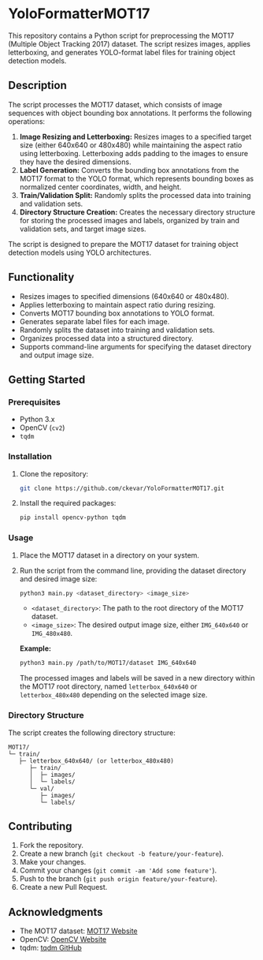 # YoloFormatterMOT17

This repository contains a Python script for preprocessing the MOT17 (Multiple Object Tracking 2017) dataset. The script resizes images, applies letterboxing, and generates YOLO-format label files for training object detection models.

## Description

The script processes the MOT17 dataset, which consists of image sequences with object bounding box annotations. It performs the following operations:

1.  **Image Resizing and Letterboxing:** Resizes images to a specified target size (either 640x640 or 480x480) while maintaining the aspect ratio using letterboxing. Letterboxing adds padding to the images to ensure they have the desired dimensions.
2.  **Label Generation:** Converts the bounding box annotations from the MOT17 format to the YOLO format, which represents bounding boxes as normalized center coordinates, width, and height.
3.  **Train/Validation Split:** Randomly splits the processed data into training and validation sets.
4.  **Directory Structure Creation:** Creates the necessary directory structure for storing the processed images and labels, organized by train and validation sets, and target image sizes.

The script is designed to prepare the MOT17 dataset for training object detection models using YOLO architectures.

## Functionality

* Resizes images to specified dimensions (640x640 or 480x480).
* Applies letterboxing to maintain aspect ratio during resizing.
* Converts MOT17 bounding box annotations to YOLO format.
* Generates separate label files for each image.
* Randomly splits the dataset into training and validation sets.
* Organizes processed data into a structured directory.
* Supports command-line arguments for specifying the dataset directory and output image size.

## Getting Started

### Prerequisites

* Python 3.x
* OpenCV (`cv2`)
* `tqdm`

### Installation

1.  Clone the repository:

    ```bash
    git clone https://github.com/ckevar/YoloFormatterMOT17.git
    ```

2.  Install the required packages:

    ```bash
    pip install opencv-python tqdm
    ```

### Usage

1.  Place the MOT17 dataset in a directory on your system.

2.  Run the script from the command line, providing the dataset directory and desired image size:

    ```bash
    python3 main.py <dataset_directory> <image_size>
    ```
    
    * `<dataset_directory>`: The path to the root directory of the MOT17 dataset.
    * `<image_size>`: The desired output image size, either `IMG_640x640` or `IMG_480x480`.

    **Example:**

    ```bash
    python3 main.py /path/to/MOT17/dataset IMG_640x640
    ```

    The processed images and labels will be saved in a new directory within the MOT17 root directory, named `letterbox_640x640` or `letterbox_480x480` depending on the selected image size.

### Directory Structure

The script creates the following directory structure:
```
MOT17/
└─ train/
   ├─ letterbox_640x640/ (or letterbox_480x480)
      ├─ train/
      │  ├─ images/
      │  └─ labels/
      └─ val/
         ├─ images/
         └─ labels/
```

## Contributing

1.  Fork the repository.
2.  Create a new branch (`git checkout -b feature/your-feature`).
3.  Make your changes.
4.  Commit your changes (`git commit -am 'Add some feature'`).
5.  Push to the branch (`git push origin feature/your-feature`).
6.  Create a new Pull Request.

## Acknowledgments

* The MOT17 dataset: [MOT17 Website](https://motchallenge.net/data/MOT17/)
* OpenCV: [OpenCV Website](https://opencv.org/)
* tqdm: [tqdm GitHub](https://github.com/tqdm/tqdm)
